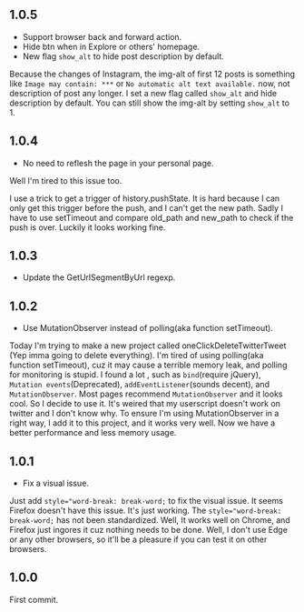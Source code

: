 ## 1.0.5

- Support browser back and forward action.
- Hide btn when in Explore or others' homepage.
- New flag `show_alt` to hide post description by default.

Because the changes of Instagram, the img-alt of first 12 posts is something like `Image may contain: ***` or `No automatic alt text available.` now, not description of post any longer. I set a new flag called `show_alt` and hide description by default. You can still show the img-alt by setting `show_alt` to 1.

## 1.0.4

- No need to reflesh the page in your personal page.

Well I'm tired to this issue too.

I use a trick to get a trigger of history.pushState. It is hard because I can only get this trigger before the push, and I can't get the new path. Sadly I have to use setTimeout and compare old_path and new_path to check if the push is over. Luckily it looks working fine.

## 1.0.3

- Update the GetUrlSegmentByUrl regexp.

## 1.0.2

- Use MutationObserver instead of polling(aka function setTimeout).

Today I'm trying to make a new project called oneClickDeleteTwitterTweet (Yep imma going to delete everything). I'm tired of using polling(aka function setTimeout), cuz it may cause a terrible memory leak, and polling for monitoring is stupid. I found a lot , such as `bind`(require jQuery), `Mutation events`(Deprecated), `addEventListener`(sounds decent), and `MutationObserver`. Most pages recommend `MutationObserver` and it looks cool. So I decide to use it. It's weired that my userscript doesn't work on twitter and I don't know why. To ensure I'm using MutationObserver in a right way, I add it to this project, and it works very well. Now we have a better performance and less memory usage.

## 1.0.1

- Fix a visual issue.

Just add `style="word-break: break-word;` to fix the visual issue. It seems Firefox doesn't have this issue. It's just working. The `style="word-break: break-word;` has not been standardized. Well, It works well on Chrome, and Firefox just ingores it cuz nothing needs to be done. Well, I don't use Edge or any other browsers, so it'll be a pleasure if you can test it on other browsers.

## 1.0.0

First commit.
